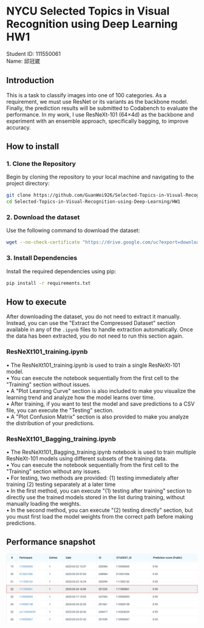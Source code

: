 # NYCU Selected Topics in Visual Recognition using Deep Learning HW1
Student ID: 111550061   
Name: 邱冠崴

## Introduction
This is a task to classify images into one of 100 categories. As a requirement, we must use ResNet or its variants as the backbone model. Finally, the prediction results will be submitted to Codabench to evaluate the performance.
In my work, I use ResNeXt-101 (64×4d) as the backbone and experiment with an ensemble approach, specifically bagging, to improve accuracy.

## How to install
### 1. Clone the Repository 
Begin by cloning the repository to your local machine and navigating to the project directory:  
```bash 
git clone https://github.com/GuanWei926/Selected-Topics-in-Visual-Recognition-using-Deep-Learning.git   
cd Selected-Topics-in-Visual-Recognition-using-Deep-Learning/HW1    
```

### 2. Download the dataset 
Use the following command to download the dataset:  
```bash 
wget --no-check-certificate "https://drive.google.com/uc?export=download&id=1fx4Z6xl5b6r4UFkBrn5l0oPEIagZxQ5u" -O hw1-data.tar.gz   
```

### 3. Install Dependencies  
Install the required dependencies using pip:    
```bash 
pip install -r requirements.txt 
```

## How to execute
After downloading the dataset, you do not need to extract it manually. Instead, you can use the "Extract the Compressed Dataset" section available in any of the ```.ipynb``` files to handle extraction automatically. Once the data has been extracted, you do not need to run this section again.
### ResNeXt101_training.ipynb
•   The ResNeXt101_training.ipynb is used to train a single ResNeXt-101 model.  
•   You can execute the notebook sequentially from the first cell to the "Training" section without issues.     
•   A "Plot Learning Curve" section is also included to make you visualize the learning trend and analyze how the model learns over time.   
•   After training, if you want to test the model and save predictions to a CSV file, you can execute the "Testing" section.    
•   A "Plot Confusion Matrix" section is also provided to make you analyze the distribution of your predictions.    
### ResNeXt101_Bagging_training.ipynb
•   The ResNeXt101_Bagging_training.ipynb notebook is used to train multiple ResNeXt-101 models using different subsets of the training data.   
•   You can execute the notebook sequentially from the first cell to the "Training" section without any issues.     
•   For testing, two methods are provided: (1) testing immediately after training (2) testing separately at a later time    
•   In the first method, you can execute "(1) testing after training" section to directly use the trained models stored in the list during training, without manually loading the weights.  
•   In the second method, you can execute "(2) testing directly" section, but you must first load the model weights from the correct path before making predictions.

## Performance snapshot
![alt text](image.png)
![alt text](image-1.png)